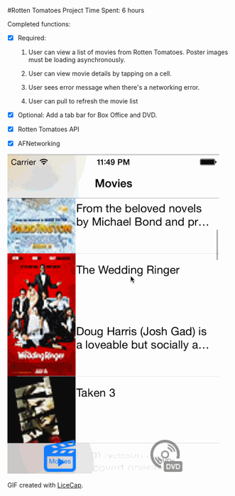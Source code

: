 #Rotten Tomatoes Project
Time Spent: 6 hours

Completed functions:

 * [x] Required: 
 
   1. User can view a list of movies from Rotten Tomatoes. Poster images must be loading asynchronously.

   2. User can view movie details by tapping on a cell.
 
   3. User sees error message when there's a networking error.
   
   4. User can pull to refresh the movie list 
 
 * [x] Optional: Add a tab bar for Box Office and DVD.

 * [x] Rotten Tomatoes API

 * [x] AFNetworking

 
 ![Video Walkthrough](rottentomatoes.gif)
 
 GIF created with [LiceCap](http://www.cockos.com/licecap/).
  
